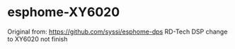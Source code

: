# esphome-XY6020
Original from: https://github.com/syssi/esphome-dps
RD-Tech DSP
change to XY6020
not finish
